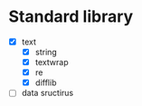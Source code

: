 # Standard library

- [x] text
  - [x] string
  - [x] textwrap
  - [x] re
  - [x] difflib
- [ ] data sructirus
